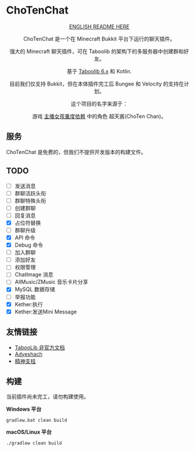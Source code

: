 # ChoTenChat


<div align="center">

[ENGLISH README HERE](README-EN.md)

ChoTenChat 是一个在 Minecraft Bukkit 平台下运行的聊天插件。

强大的 Minecraft 聊天插件，可在 Taboolib 的架构下的多服务器中创建群和好友。

基于 <a href = "https://tabooproject.org">Taboolib 6.x</a> 和 Kotlin.

目前我们仅支持 Bukkit，但在本体插件完工后 Bungee 和 Velocity 的支持在计划。

这个项目的名字来源于：
<div style="text-align: center;">游戏 <a href = "https://needy-streamer-overload.fandom.com/wiki/">主播女孩重度依赖</a> 中的角色 超天酱(ChoTen Chan)。</div>
</div>

## 服务

ChoTenChat 是免费的，但我们不提供开发版本的构建文件。

## TODO
- [ ] 发送消息
- [ ] 群聊活跃头衔
- [ ] 群聊特殊头衔
- [ ] 创建群聊
- [ ] 回复消息
- [x] 占位符替换
- [ ] 群聊升级
- [x] API 命令
- [x] Debug 命令
- [ ] 加入群聊
- [ ] 添加好友
- [ ] 权限管理
- [ ] ChatImage 消息
- [ ] AllMusic/ZMusic 音乐卡片分享
- [x] MySQL 数据存储
- [ ] 举报功能
- [x] Kether:执行
- [x] Kether:发送Mini Message

## 友情链接
- [TabooLib 非官方文档](https://taboolib.feishu.cn/)
- [Adyeshach](https://github.com/TabooLib/adyeshach)
- [精神支柱](https://needy-streamer-overload.fandom.com/wiki/Ame_Chan)

## 构建

当前插件尚未完工，请勿构建使用。

**Windows 平台**
```shell
gradlew.bat clean build
```

**macOS/Linux 平台**
```shell
./gradlew clean build
```
